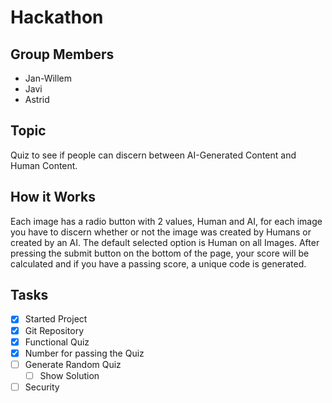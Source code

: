 # Hackathon

## Group Members
 - Jan-Willem
 - Javi
 - Astrid
## Topic
Quiz to see if people can discern between AI-Generated Content and Human Content.

## How it Works
Each image has a radio button with 2 values, Human and AI, for each image you have to discern whether or not the image was created by Humans or created by an AI. The default selected option is Human on all Images. After pressing the submit button on the bottom of the page, your score will be calculated and if you have a passing score, a unique code is generated.

## Tasks
 - [x] Started Project
 - [x] Git Repository
 - [x] Functional Quiz
 - [x] Number for passing the Quiz
 - [ ] Generate Random Quiz
   - [ ] Show Solution
 - [ ] Security
